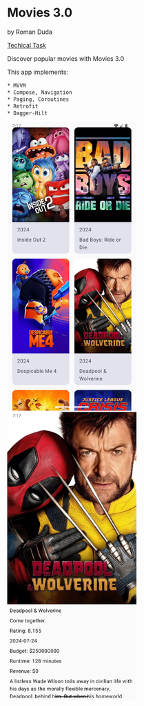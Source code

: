 # Movies 3.0

by Roman Duda

[Techical Task](https://drive.google.com/file/d/1XRPsk6BeKV9-QTaApD9QrWCz7c_VzONB/view?usp=sharing)

Discover popular movies with Movies 3.0

This app implements:
    
    * MVVM
    * Compose, Navigation
    * Paging, Coroutines
    * Retrofit
    * Dagger-Hilt
    
<img src="screenshots/Screenshot_1721935022.png" alt="img" width="300"/> <img src="screenshots/Screenshot_1721935028.png" alt="img" width="300"/>
